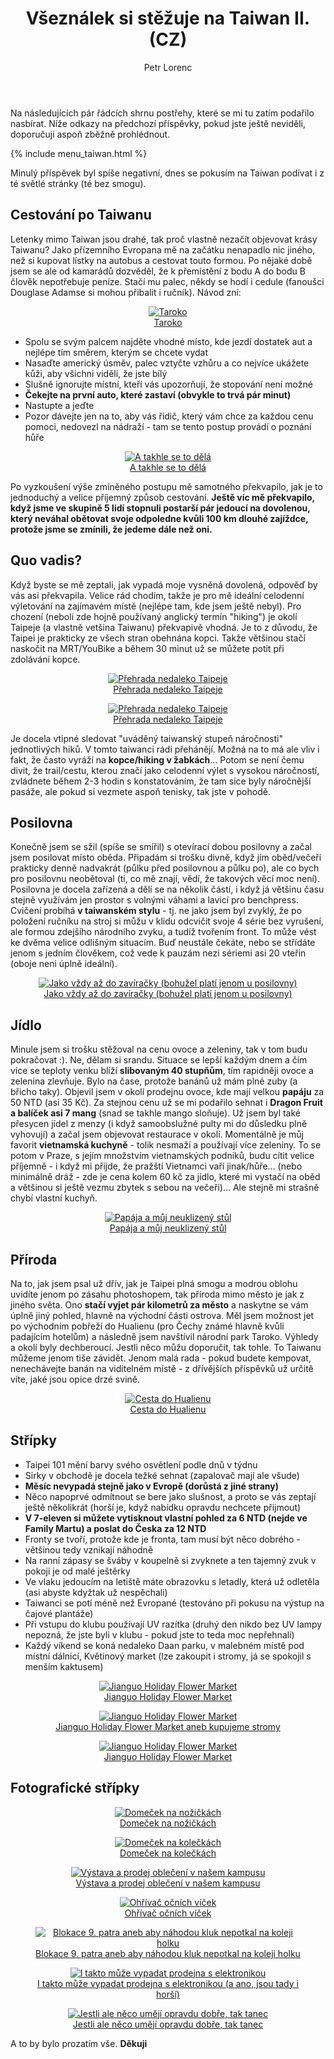 ﻿---
layout: post
title: Všeználek si stěžuje na Taiwan II. (CZ)
description: Potřehy a poznatky z pobytu na Taiwanu
author: Petr Lorenc
comments: true
---

Na následujících pár řádcích shrnu postřehy, které se mi tu zatím podařilo nasbírat. Níže odkazy na předchozí příspěvky, pokud jste ještě neviděli, doporučuji aspoň zběžně prohlédnout.

{% include menu_taiwan.html %}

Minulý příspěvek byl spíše negativní, dnes se pokusím na Taiwan podívat i z té světlé stránky (té bez smogu).

## Cestování po Taiwanu

Letenky mimo Taiwan jsou drahé, tak proč vlastně nezačít objevovat krásy Taiwanu? Jako přízemního Evropana mě na začátku nenapadlo nic jiného, než si kupovat lístky na autobus a cestovat touto formou. Po nějaké době jsem se ale od kamarádů dozvěděl, že k přemístění z bodu A do bodu B člověk nepotřebuje peníze. Stačí mu palec, někdy se hodí i cedule (fanoušci Douglase Adamse si mohou přibalit i ručník). Návod zní:

<figure class="inage" align="middle">
  <a href="{{ site.baseurl }}/images/vseznalek2/01.JPG" data-lightbox="Taroko" data-title="Taroko" data-lightbox="roadtrip">
    <img src="{{ site.baseurl }}/images/vseznalek2/01.JPG" alt="Taroko" title="Taroko"/>
    <figcaption>Taroko</figcaption>
  </a>
</figure>

  * Spolu se svým palcem najděte vhodné místo, kde jezdí dostatek aut a nejlépe tím směrem, kterým se chcete vydat
  * Nasaďte americký úsměv, palec vztyčte vzhůru a co nejvíce ukážete kůži, aby všichni viděli, že jste bílý
  * Slušně ignorujte místní, kteří vás upozorňují, že stopování není možné
  * **Čekejte na první auto, které zastaví (obvykle to trvá pár minut)**
  * Nastupte a jeďte
  * Pozor dávejte jen na to, aby vás řidič, který vám chce za každou cenu pomoci, nedovezl na nádraží - tam se tento postup provádí o poznání hůře

<figure class="inage" align="middle">
  <a href="{{ site.baseurl }}/images/vseznalek2/03.JPG" data-lightbox="A takhle se to dělá" data-title="A takhle se to dělá" data-lightbox="roadtrip">
    <img src="{{ site.baseurl }}/images/vseznalek2/03.JPG" alt="A takhle se to dělá" title="A takhle se to dělá"/>
    <figcaption>A takhle se to dělá</figcaption>
  </a>
</figure>

Po vyzkoušení výše zmíněného postupu mě samotného překvapilo, jak je to jednoduchý a velice příjemný způsob cestování. **Ještě víc mě překvapilo, když jsme ve skupině 5 lidí stopnuli postarší pár jedoucí na dovolenou, který neváhal obětovat svoje odpoledne kvůli 100 km dlouhé zajíždce, protože jsme se zmínili, že jedeme dále než oni.** 

## Quo vadis?

Když byste se mě zeptali, jak vypadá moje vysněná dovolená, odpověď by vás asi překvapila. Velice rád chodím, takže je pro mě ideální celodenní výletování na zajímavém místě (nejlépe tam, kde jsem ještě nebyl). Pro chození (neboli zde hojně používaný anglický termín "hiking") je okolí Taipeje (a vlastně vetšina Taiwanu) překvapivě vhodná. Je to z důvodu, že Taipei je prakticky ze všech stran obehnána kopci. Takže většinou stačí naskočit na MRT/YouBike a během 30 minut už se můžete potit při zdolávání kopce. 

<figure class="inage" align="middle">
  <a href="{{ site.baseurl }}/images/vseznalek2/04.JPG" data-lightbox="Přehrada nedaleko Taipeje" data-title="Přehrada nedaleko Taipeje" data-lightbox="roadtrip">
    <img src="{{ site.baseurl }}/images/vseznalek2/04.JPG" alt="Přehrada nedaleko Taipeje" title="Přehrada nedaleko Taipeje"/>
    <figcaption>Přehrada nedaleko Taipeje</figcaption>
  </a>
</figure>

<figure class="inage" align="middle">
  <a href="{{ site.baseurl }}/images/vseznalek2/05.JPG" data-lightbox="Přehrada nedaleko Taipeje" data-title="Přehrada nedaleko Taipeje" data-lightbox="roadtrip">
    <img src="{{ site.baseurl }}/images/vseznalek2/05.JPG" alt="Přehrada nedaleko Taipeje" title="Přehrada nedaleko Taipeje"/>
    <figcaption>Přehrada nedaleko Taipeje</figcaption>
  </a>
</figure>

Je docela vtipné sledovat "uváděný taiwanský stupeň náročnosti" jednotlivých hiků. V tomto taiwanci rádi přehánějí. Možná na to má ale vliv i fakt, že často vyráží na **kopce/hiking v žabkách**... Potom se není čemu divit, že trail/cestu, kterou značí jako celodenní výlet s vysokou náročností, zvládnete během 2-3 hodin s konstatováním, že tam sice byly náročnější pasáže, ale pokud si vezmete aspoň tenisky, tak jste v pohodě.

## Posilovna

Konečně jsem se sžil (spíše se smířil) s otevírací dobou posilovny a začal jsem posilovat místo oběda. Připadám si trošku divně, když jím oběd/večeři prakticky denně nadvakrát (půlku před posilovnou a půlku po), ale co bych pro posilovnu neobětoval (ti, co mě znají, vědí, že takových věcí moc není). Posilovna je docela zařízená a dělí se na několik částí, i když já většinu času stejně využívám jen prostor s volnými váhami a lavicí pro benchpress. Cvičení probíhá **v taiwanském stylu** - tj. ne jako jsem byl zvyklý, že po položení ručníku na stroj si můžu v klidu odcvičit svoje 4 série bez vyrušení, ale formou zdejšího národního zvyku, a tudíž tvořením front. To může vést ke dvěma velice odlišným situacím. Buď neustále čekáte, nebo se střídáte jenom s jedním člověkem, což vede k pauzám nezi sériemi asi 20 vteřin (oboje neni úplně ideální).

<figure class="inage" align="middle">
  <a href="{{ site.baseurl }}/images/vseznalek2/18.jpg" data-lightbox="Jako vždy až do zavíračky (bohužel platí jenom u posilovny)" data-title="Jako vždy až do zavíračky (bohužel platí jenom u posilovny)" data-lightbox="roadtrip">
    <img src="{{ site.baseurl }}/images/vseznalek2/18.jpg" alt="Jako vždy až do zavíračky (bohužel platí jenom u posilovny)" title="Jako vždy až do zavíračky (bohužel platí jenom u posilovny)"/>
    <figcaption>Jako vždy až do zavíračky (bohužel platí jenom u posilovny)</figcaption>
  </a>
</figure>

## Jídlo

Minule jsem si trošku stěžoval na cenu ovoce a zeleniny, tak v tom budu pokračovat :). Ne, dělam si srandu. Situace se lepší každým dnem a čím více se teploty venku blíží **slibovaným 40 stupňům**, tím rapidněji ovoce a zelenina zlevňuje. Bylo na čase, protože banánů už mám plné zuby (a břicho taky). Objevil jsem v okolí prodejnu ovoce, kde mají velkou **papáju** za 50 NTD (asi 35 Kč). Za stejnou cenu už se mi podařilo sehnat i **Dragon Fruit a balíček asi 7 mang** (snad se takhle mango sloňuje). Už jsem byl také přesycen jídel z menzy (i když samoobslužné pulty mi do důsledku plně vyhovují) a začal jsem objevovat restaurace v okolí. Momentálně je můj favorit **vietnamská kuchyně** - tolik nesmaží a používají více zeleniny. To se potom v Praze, s jejím množstvím vietnamských podniků, budu cítit velice příjemně - i když mi přijde, že pražští Vietnamci vaří jinak/hůře... (nebo minimálně dráž - zde je cena kolem 60 kč za jídlo, které mi vystačí na oběd a většinou si ještě vezmu zbytek s sebou na večeři)... Ale stejně mi strašně chybí vlastní kuchyň.

<figure class="inage" align="middle">
  <a href="{{ site.baseurl }}/images/vseznalek2/06.JPG" data-lightbox="Papája a můj neuklizený stůl" data-title="Papája a můj neuklizený stůl" data-lightbox="roadtrip">
    <img src="{{ site.baseurl }}/images/vseznalek2/06.JPG" alt="Papája a můj neuklizený stůl" title="Papája a můj neuklizený stůl"/>
    <figcaption>Papája a můj neuklizený stůl</figcaption>
  </a>
</figure>

## Příroda

Na to, jak jsem psal už dřív, jak je Taipei plná smogu a modrou oblohu uvidíte jenom po zásahu photoshopem, tak příroda mimo město je jak z jiného světa. Ono **stačí vyjet pár kilometrů za město** a naskytne se vám úplně jiný pohled, hlavně na východní části ostrova. Měl jsem možnost jet po východním pobřeží do Hualienu (pro Čechy známé hlavně kvůli padajícím hotelům) a následně jsem navštívil národní park Taroko. Výhledy a okolí byly dechberoucí. Jestli něco můžu doporučit, tak tohle. To Taiwanu můžeme jenom tiše závidět. Jenom malá rada - pokud budete kempovat, nenechávejte banán na viditelném místě - z dřívějších příspěvků už určitě víte, jaké jsou opice drzé svině.

<figure class="inage" align="middle">
  <a href="{{ site.baseurl }}/images/vseznalek2/02.JPG" data-lightbox="Cesta do Hualienu" data-title="Cesta do Hualienu" data-lightbox="roadtrip">
    <img src="{{ site.baseurl }}/images/vseznalek2/02.JPG" alt="Cesta do Hualienu" title="Cesta do Hualienu"/>
    <figcaption>Cesta do Hualienu</figcaption>
  </a>
</figure>

## Střípky

  * Taipei 101 mění barvy svého osvětlení podle dnů v týdnu
  * Sirky v obchodě je docela težké sehnat (zapalovač mají ale všude)
  * **Měsíc nevypadá stejně jako v Evropě (dorůstá z jiné strany)**
  * Něco napoprvé odmítnout se bere jako slušnost, a proto se vás zeptají ještě několikrát (horší je, když nabídku opravdu nechcete přijmout)
  * **V 7-eleven si můžete vytisknout vlastní pohled za 6 NTD (nejde ve Family Martu) a poslat do Česka za 12 NTD**
  * Fronty se tvoří, protože kde je fronta, tam musí být něco dobrého - většinou tedy vznikají náhodně
  * Na ranní zápasy se šváby v koupelně si zvyknete a ten tajemný zvuk v pokoji je od malé ještěrky
  * Ve vlaku jedoucím na letiště máte obrazovku s letadly, která už odletěla (asi abyste kdyžtak už nespěchali)
  * Taiwanci se potí méně než Evropané (testováno při pokusu na výstup na čajové plantáže)
  * Při vstupu do klubu používají UV razítka (druhý den nikdo bez UV lampy nepozná, že jste byli v klubu - pokud jste to teda moc nepřehnali)
  * Každý víkend se koná nedaleko Daan parku, v malebném místě pod místní dálnicí, Květinový market (lze zakoupit i stromy, já se spokojil s menším kaktusem)

<figure class="inage" align="middle">
  <a href="{{ site.baseurl }}/images/vseznalek2/07.JPG" data-lightbox="Jianguo Holiday Flower Market" data-title="Jianguo Holiday Flower Market" data-lightbox="roadtrip">
    <img src="{{ site.baseurl }}/images/vseznalek2/07.JPG" alt="Jianguo Holiday Flower Market" title="Jianguo Holiday Flower Market"/>
    <figcaption>Jianguo Holiday Flower Market</figcaption>
  </a>
</figure>

<figure class="inage" align="middle">
  <a href="{{ site.baseurl }}/images/vseznalek2/08.JPG" data-lightbox="Jianguo Holiday Flower Market" data-title="Jianguo Holiday Flower Market" data-lightbox="roadtrip">
    <img src="{{ site.baseurl }}/images/vseznalek2/08.JPG" alt="Jianguo Holiday Flower Market" title="Jianguo Holiday Flower Market"/>
    <figcaption>Jianguo Holiday Flower Market aneb kupujeme stromy</figcaption>
  </a>
</figure>

<figure class="inage" align="middle">
  <a href="{{ site.baseurl }}/images/vseznalek2/09.JPG" data-lightbox="Jianguo Holiday Flower Market" data-title="Jianguo Holiday Flower Market" data-lightbox="roadtrip">
    <img src="{{ site.baseurl }}/images/vseznalek2/09.JPG" alt="Jianguo Holiday Flower Market" title="Jianguo Holiday Flower Market"/>
    <figcaption>Jianguo Holiday Flower Market</figcaption>
  </a>
</figure>

## Fotografické střípky


<figure class="inage" align="middle">
  <a href="{{ site.baseurl }}/images/vseznalek2/10.jpg" data-lightbox="Domeček na nožičkách" data-title="Domeček na nožičkách" data-lightbox="roadtrip">
    <img src="{{ site.baseurl }}/images/vseznalek2/10.jpg" alt="Domeček na nožičkách" title="Domeček na nožičkách"/>
    <figcaption>Domeček na nožičkách</figcaption>
  </a>
</figure>

<figure class="inage" align="middle">
  <a href="{{ site.baseurl }}/images/vseznalek2/11.jpg" data-lightbox="Domeček na kolečkách" data-title="Domeček na kolečkách" data-lightbox="roadtrip">
    <img src="{{ site.baseurl }}/images/vseznalek2/11.jpg" alt="Domeček na kolečkách" title="Domeček na kolečkách"/>
    <figcaption>Domeček na kolečkách</figcaption>
  </a>
</figure>

<figure class="inage" align="middle">
  <a href="{{ site.baseurl }}/images/vseznalek2/12.jpg" data-lightbox="Výstava a prodej oblečení v našem kampusu" data-title="Výstava a prodej oblečení v našem kampusu" data-lightbox="roadtrip">
    <img src="{{ site.baseurl }}/images/vseznalek2/12.jpg" alt="Výstava a prodej oblečení v našem kampusu" title="Výstava a prodej oblečení v našem kampusu"/>
    <figcaption>Výstava a prodej oblečení v našem kampusu</figcaption>
  </a>
</figure>

<figure class="inage" align="middle">
  <a href="{{ site.baseurl }}/images/vseznalek2/13.jpg" data-lightbox="Ohřívač očních víček" data-title="Ohřívač očních víček" data-lightbox="roadtrip">
    <img src="{{ site.baseurl }}/images/vseznalek2/13.jpg" alt="Ohřívač očních víček" title="Ohřívač očních víček"/>
    <figcaption>Ohřívač očních víček</figcaption>
  </a>
</figure>

<figure class="inage" align="middle">
  <a href="{{ site.baseurl }}/images/vseznalek2/15.jpg" data-lightbox="Blokace 9. patra aneb aby náhodou kluk nepotkal na koleji holku" data-title="Blokace 9. patra aneb aby náhodou kluk nepotkal na koleji holku" data-lightbox="roadtrip">
    <img src="{{ site.baseurl }}/images/vseznalek2/15.jpg" alt="Blokace 9. patra aneb aby náhodou kluk nepotkal na koleji holku" title="Blokace 9. patra aneb aby náhodou kluk nepotkal na koleji holku"/>
    <figcaption>Blokace 9. patra aneb aby náhodou kluk nepotkal na koleji holku</figcaption>
  </a>
</figure>

<figure class="inage" align="middle">
  <a href="{{ site.baseurl }}/images/vseznalek2/16.jpg" data-lightbox="I takto může vypadat prodejna s elektronikou" data-title="I takto může vypadat prodejna s elektronikou" data-lightbox="roadtrip">
    <img src="{{ site.baseurl }}/images/vseznalek2/16.jpg" alt="I takto může vypadat prodejna s elektronikou" title="I takto může vypadat prodejna s elektronikou"/>
    <figcaption>I takto může vypadat prodejna s elektronikou (a ano, jsou tady i horší)</figcaption>
  </a>
</figure>

<figure class="inage" align="middle">
  <a href="{{ site.baseurl }}/images/vseznalek2/17.jpg" data-lightbox="Jestli ale něco umějí opravdu dobře, tak tanec" data-title="Jestli ale něco umějí opravdu dobře, tak tanec" data-lightbox="roadtrip">
    <img src="{{ site.baseurl }}/images/vseznalek2/17.jpg" alt="Jestli ale něco umějí opravdu dobře, tak tanec" title="Jestli ale něco umějí opravdu dobře, tak tanec"/>
    <figcaption>Jestli ale něco umějí opravdu dobře, tak tanec</figcaption>
  </a>
</figure>


 A to by bylo prozatím vše. **Děkuji**















